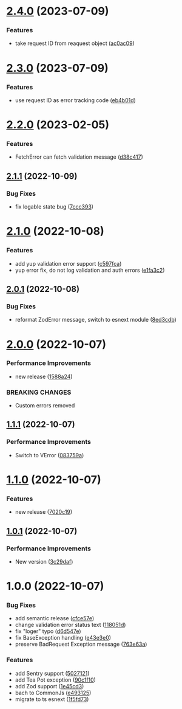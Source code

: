 # [2.4.0](https://github.com/advertikon/express-error-handler/compare/v2.3.0...v2.4.0) (2023-07-09)


### Features

* take request ID from reaquest object ([ac0ac09](https://github.com/advertikon/express-error-handler/commit/ac0ac091ffeeb470dfce90c75b642058645002f4))

# [2.3.0](https://github.com/advertikon/express-error-handler/compare/v2.2.0...v2.3.0) (2023-07-09)


### Features

* use request ID as error tracking code ([eb4b01d](https://github.com/advertikon/express-error-handler/commit/eb4b01d3980a0828a1365470431448958d1ba3b0))

# [2.2.0](https://github.com/advertikon/express-error-handler/compare/v2.1.1...v2.2.0) (2023-02-05)


### Features

* FetchError can fetch validation message ([d38c417](https://github.com/advertikon/express-error-handler/commit/d38c417bdcda930a57bdd6ccf427aa154a4f3559))

## [2.1.1](https://github.com/advertikon/express-error-handler/compare/v2.1.0...v2.1.1) (2022-10-09)


### Bug Fixes

* fix logable state bug ([7ccc393](https://github.com/advertikon/express-error-handler/commit/7ccc3935aa7377ac79e376c36ec2ea94dca4f9b8))

# [2.1.0](https://github.com/advertikon/express-error-handler/compare/v2.0.1...v2.1.0) (2022-10-08)


### Features

* add yup validation error support ([c597fca](https://github.com/advertikon/express-error-handler/commit/c597fca1298d0dad699f8994f6494b1108becac7))
* yup error fix, do not log validation and auth errors ([e1fa3c2](https://github.com/advertikon/express-error-handler/commit/e1fa3c27fcefa5c9844e9ebaab1bf54981ce40b5))

## [2.0.1](https://github.com/advertikon/express-error-handler/compare/v2.0.0...v2.0.1) (2022-10-08)


### Bug Fixes

* reformat ZodError message, switch to esnext module ([8ed3cdb](https://github.com/advertikon/express-error-handler/commit/8ed3cdbd60f3778f29a4288f240d7c49996c2945))

# [2.0.0](https://github.com/advertikon/express-error-handler/compare/v1.1.1...v2.0.0) (2022-10-07)


### Performance Improvements

* new release ([1588a24](https://github.com/advertikon/express-error-handler/commit/1588a2450b874493bd3d81f0be43b034a12a0aa3))


### BREAKING CHANGES

* Custom errors removed

## [1.1.1](https://github.com/advertikon/express-error-handler/compare/v1.1.0...v1.1.1) (2022-10-07)


### Performance Improvements

* Switch to VError ([083759a](https://github.com/advertikon/express-error-handler/commit/083759a2bb29fcb46ddb06eab5c0c27945bfd933))

# [1.1.0](https://github.com/advertikon/express-error-handler/compare/v1.0.1...v1.1.0) (2022-10-07)


### Features

* new release ([7020c19](https://github.com/advertikon/express-error-handler/commit/7020c196bad67e5b43c8658d9af040a732d2cd80))

## [1.0.1](https://github.com/advertikon/express-error-handler/compare/v1.0.0...v1.0.1) (2022-10-07)


### Performance Improvements

* New version ([3c29daf](https://github.com/advertikon/express-error-handler/commit/3c29daf00b93866d795be5d4f7bdbc5df1ef35a0))

# 1.0.0 (2022-10-07)


### Bug Fixes

* add semantic release ([cfce57e](https://github.com/advertikon/express-error-handler/commit/cfce57e640b40d842cc3138036cbdf11040ec344))
* change validation error status text ([118051d](https://github.com/advertikon/express-error-handler/commit/118051df07b79f31c930a233aa7b526ea975a29f))
* fix "loger" typo ([d6d547e](https://github.com/advertikon/express-error-handler/commit/d6d547e58980cc04f136b0d45216909c60924f1e))
* fix BaseException handling ([e43e3e0](https://github.com/advertikon/express-error-handler/commit/e43e3e0ad949e58ca9e6b999a62f55904399f3fa))
* preserve BadRequest Exception message ([763e63a](https://github.com/advertikon/express-error-handler/commit/763e63acf0d153bba275452bdc2b64665ba97cec))


### Features

* add Sentry support ([5027121](https://github.com/advertikon/express-error-handler/commit/5027121aa1b5bf71b5463126ec552415c400227e))
* add Tea Pot exception ([90c1f10](https://github.com/advertikon/express-error-handler/commit/90c1f10223c3a3b311623c3265c76618a04b614f))
* add Zod support ([1e45cd3](https://github.com/advertikon/express-error-handler/commit/1e45cd310eaf21c61222ddfc6b0cfb518d02f375))
* bach to CommonJs ([e493125](https://github.com/advertikon/express-error-handler/commit/e493125f123183867ccc673bdf53b12c9bd56139))
* migrate to ts esnext ([1f5fd73](https://github.com/advertikon/express-error-handler/commit/1f5fd73f13fb669d0615ecc722731df5ca0a7332))
